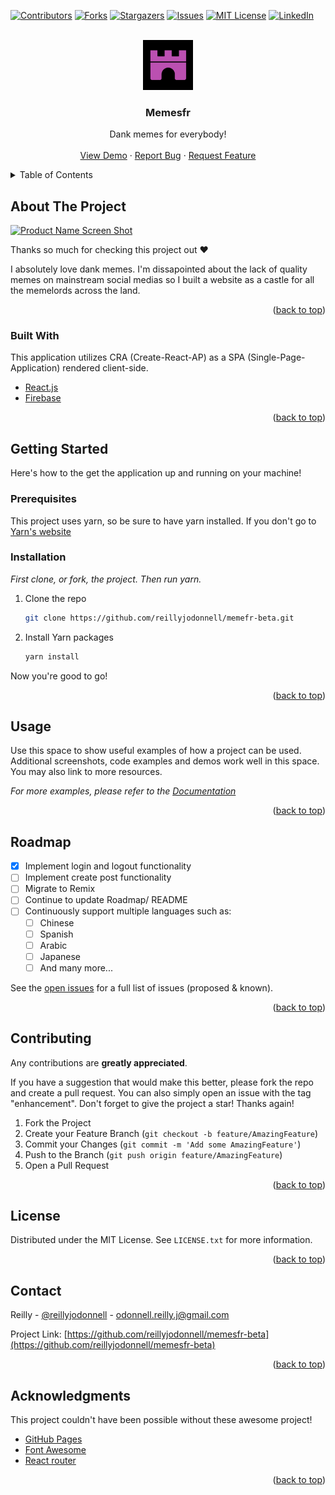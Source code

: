 <div id="top"></div>

[![Contributors][contributors-shield]][contributors-url]
[![Forks][forks-shield]][forks-url]
[![Stargazers][stars-shield]][stars-url]
[![Issues][issues-shield]][issues-url]
[![MIT License][license-shield]][license-url]
[![LinkedIn][linkedin-shield]][linkedin-url]



<!-- PROJECT LOGO -->
<br />
<div align="center">
  <a href="https://github.com/reillyjodonnell/memesfr-beta">
    <img src="src/Assets/Memesfr.png" alt="Logo" width="80" height="80">
  </a>

  <h3 align="center">Memesfr</h3>

  <p align="center">
    Dank memes for everybody!
    <br />
    <br />
    <a href="https://beta.memesfr.com">View Demo</a>
    ·
    <a href="https://github.com/othneildrew/Best-README-Template/issues">Report Bug</a>
    ·
    <a href="https://github.com/othneildrew/Best-README-Template/issues">Request Feature</a>
  </p>
</div>



<!-- TABLE OF CONTENTS -->
<details>
  <summary>Table of Contents</summary>
  <ol>
    <li>
      <a href="#about-the-project">About The Project</a>
      <ul>
        <li><a href="#built-with">Built With</a></li>
      </ul>
    </li>
    <li>
      <a href="#getting-started">Getting Started</a>
      <ul>
        <li><a href="#prerequisites">Prerequisites</a></li>
        <li><a href="#installation">Installation</a></li>
      </ul>
    </li>
    <li><a href="#usage">Usage</a></li>
    <li><a href="#roadmap">Roadmap</a></li>
    <li><a href="#contributing">Contributing</a></li>
    <li><a href="#license">License</a></li>
    <li><a href="#contact">Contact</a></li>
    <li><a href="#acknowledgments">Acknowledgments</a></li>
  </ol>
</details>



<!-- ABOUT THE PROJECT -->
## About The Project

[![Product Name Screen Shot][product-screenshot]](https://example.com)

Thanks so much for checking this project out ❤️

I absolutely love dank memes. I'm dissapointed about the lack of quality memes on mainstream social medias so I built a website as a castle for all the memelords across the land.

<p align="right">(<a href="#top">back to top</a>)</p>



### Built With

This application utilizes CRA (Create-React-AP) as a SPA (Single-Page-Application) rendered client-side.

* [React.js](https://reactjs.org/)
* [Firebase](https://firebase.google.com/)

<p align="right">(<a href="#top">back to top</a>)</p>



<!-- GETTING STARTED -->
## Getting Started

Here's how to the get the application up and running on your machine!

### Prerequisites

This project uses yarn, so be sure to have yarn installed. If you don't go to [Yarn's website](https://yarnpkg.com/)

### Installation

_First clone, or fork, the project. Then run yarn._

1. Clone the repo
   ```sh
   git clone https://github.com/reillyjodonnell/memefr-beta.git
   ```
3. Install Yarn packages
   ```sh
   yarn install
   ```
Now you're good to go! 

<p align="right">(<a href="#top">back to top</a>)</p>



<!-- USAGE EXAMPLES -->
## Usage

Use this space to show useful examples of how a project can be used. Additional screenshots, code examples and demos work well in this space. You may also link to more resources.

_For more examples, please refer to the [Documentation](https://example.com)_

<p align="right">(<a href="#top">back to top</a>)</p>



<!-- ROADMAP -->
## Roadmap

- [x] Implement login and logout functionality
- [ ] Implement create post functionality
- [ ] Migrate to Remix
- [ ] Continue to update Roadmap/ README
- [ ] Continuously support multiple languages such as:
    - [ ] Chinese
    - [ ] Spanish
    - [ ] Arabic
    - [ ] Japanese
    - [ ] And many more...

See the [open issues](https://github.com/reillyjodonnell/memesfr-beta/issues) for a full list of issues (proposed & known).

<p align="right">(<a href="#top">back to top</a>)</p>



<!-- CONTRIBUTING -->
## Contributing

Any contributions are **greatly appreciated**.

If you have a suggestion that would make this better, please fork the repo and create a pull request. You can also simply open an issue with the tag "enhancement".
Don't forget to give the project a star! Thanks again!

1. Fork the Project
2. Create your Feature Branch (`git checkout -b feature/AmazingFeature`)
3. Commit your Changes (`git commit -m 'Add some AmazingFeature'`)
4. Push to the Branch (`git push origin feature/AmazingFeature`)
5. Open a Pull Request

<p align="right">(<a href="#top">back to top</a>)</p>



<!-- LICENSE -->
## License

Distributed under the MIT License. See `LICENSE.txt` for more information.

<p align="right">(<a href="#top">back to top</a>)</p>



<!-- CONTACT -->
## Contact

Reilly - [@reillyjodonnell](https://twitter.com/reillyjodonnell) - odonnell.reilly.j@gmail.com

Project Link: [https://github.com/reillyjodonnell/memesfr-beta](https://github.com/reillyjodonnell/memesfr-beta)

<p align="right">(<a href="#top">back to top</a>)</p>



<!-- ACKNOWLEDGMENTS -->
## Acknowledgments

This project couldn't have been possible without these awesome project!
* [GitHub Pages](https://pages.github.com)
* [Font Awesome](https://fontawesome.com)
* [React router](https://ReactRouter.com)

<p align="right">(<a href="#top">back to top</a>)</p>



<!-- MARKDOWN LINKS & IMAGES -->
<!-- https://www.markdownguide.org/basic-syntax/#reference-style-links -->
[contributors-shield]: https://img.shields.io/github/contributors/othneildrew/Best-README-Template.svg?style=for-the-badge
[contributors-url]: https://github.com/reillyjodonnell/memesfr-beta/graphs/contributors
[forks-shield]: https://img.shields.io/github/forks/reill/Best-README-Template.svg?style=for-the-badge
[forks-url]: https://github.com/reillyjodonnell/memesfr-beta/network/members
[stars-shield]: https://img.shields.io/github/stars/othneildrew/Best-README-Template.svg?style=for-the-badge
[stars-url]: https://github.com/reillyjodonnell/memesfr-beta/stargazers
[issues-shield]: https://img.shields.io/github/issues/othneildrew/Best-README-Template.svg?style=for-the-badge
[issues-url]: https://github.com/reillyjodonnell/memesfr-beta/issues
[license-shield]: https://img.shields.io/github/license/othneildrew/Best-README-Template.svg?style=for-the-badge
[license-url]: https://github.com/reillyjodonnell/memesfr-beta/blob/master/LICENSE.txt
[linkedin-shield]: https://img.shields.io/badge/-LinkedIn-black.svg?style=for-the-badge&logo=linkedin&colorB=555
[linkedin-url]: https://linkedin.com/in/reillyjodonnell
[product-screenshot]: images/screenshot.png
